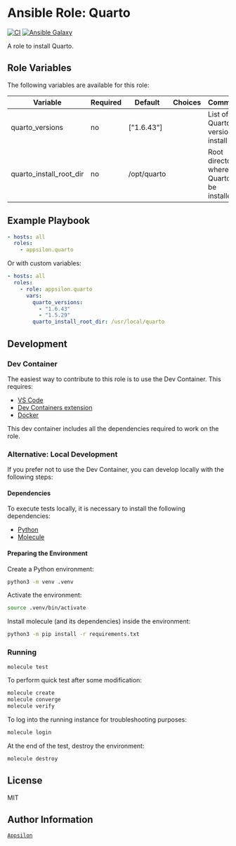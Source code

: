 # Ansible Role: Quarto

[![CI](https://github.com/Appsilon/ansible-quarto/workflows/CI/badge.svg)](https://github.com/Appsilon/ansible-role-quarto/actions/workflows/ci.yml)
[![Ansible Galaxy](https://img.shields.io/badge/ansible--galaxy-quarto-blue.svg)](https://galaxy.ansible.com/appsilon/quarto)

A role to install Quarto.

## Role Variables

The following variables are available for this role:

| Variable                | Required | Default   | Choices | Comments                                       |
|-------------------------|----------|-----------|---------|------------------------------------------------|
| quarto_versions         | no       | ["1.6.43"] |         | List of Quarto versions to install             |
| quarto_install_root_dir | no       | /opt/quarto |        | Root directory where Quarto will be installed  |

## Example Playbook

```yaml
- hosts: all
  roles:
    - appsilon.quarto
```

Or with custom variables:

```yaml
- hosts: all
  roles:
    - role: appsilon.quarto
      vars:
        quarto_versions:
          - "1.6.43"
          - "1.5.29"
        quarto_install_root_dir: /usr/local/quarto
```

## Development

### Dev Container

The easiest way to contribute to this role is to use the Dev Container. This requires:

* [VS Code](https://code.visualstudio.com/)
* [Dev Containers extension](https://marketplace.visualstudio.com/items?itemName=ms-vscode-remote.remote-containers)
* [Docker](https://www.docker.com/)

This dev container includes all the dependencies required to work on the role.

### Alternative: Local Development

If you prefer not to use the Dev Container, you can develop locally with the following steps:

#### Dependencies

To execute tests locally, it is necessary to install the following
dependencies:

* [Python](https://www.python.org/downloads/)
* [Molecule](https://molecule.readthedocs.io/en/latest/installation.html)

#### Preparing the Environment

Create a Python environment:

```bash
python3 -m venv .venv
```

Activate the environment:

```bash
source .venv/bin/activate
```

Install molecule (and its dependencies) inside the environment:

```bash
python3 -m pip install -r requirements.txt
```

### Running

```bash
molecule test
```

To perform quick test after some modification:

```bash
molecule create
molecule converge
molecule verify
```

To log into the running instance for troubleshooting purposes:

```bash
molecule login
```

At the end of the test, destroy the environment:

```bash
molecule destroy
```

## License

MIT

## Author Information

[`Appsilon`](https://appsilon.com/)
